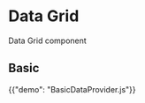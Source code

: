 # Data Grid

<p class="description">Data Grid component</p>

## Basic

{{"demo": "BasicDataProvider.js"}}
